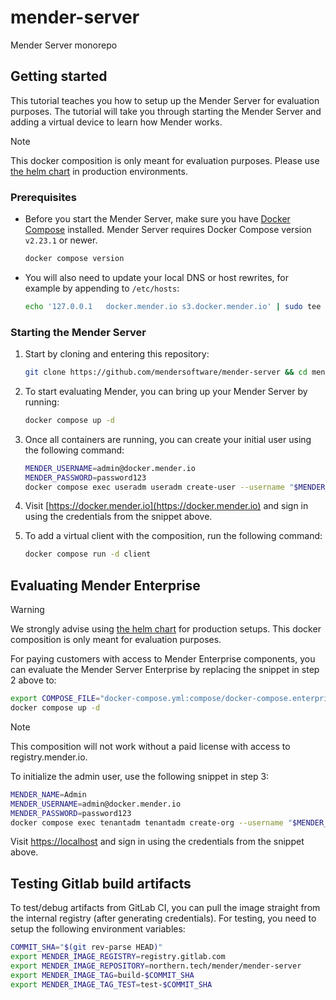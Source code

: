 # mender-server

Mender Server monorepo

## Getting started

This tutorial teaches you how to setup up the Mender Server for evaluation purposes.
The tutorial will take you through starting the Mender Server and adding a virtual device to learn how Mender works.

> [!NOTE]
> This docker composition is only meant for evaluation purposes.
> Please use [the helm chart](https://github.com/mendersoftware/mender-helm) in production environments.

### Prerequisites

* Before you start the Mender Server, make sure you have [Docker Compose](https://docs.docker.com/compose/install/) installed.
Mender Server requires Docker Compose version `v2.23.1` or newer.

  ```bash
  docker compose version
  ```

* You will also need to update your local DNS or host rewrites, for example by appending to `/etc/hosts`:

  ```bash
  echo '127.0.0.1   docker.mender.io s3.docker.mender.io' | sudo tee -a /etc/hosts
  ```

### Starting the Mender Server

1. Start by cloning and entering this repository:

   ```bash
   git clone https://github.com/mendersoftware/mender-server && cd mender-server
   ```

2. To start evaluating Mender, you can bring up your Mender Server by running:

   ```bash
   docker compose up -d
   ```

3. Once all containers are running, you can create your initial user using the following command:

   ```bash
   MENDER_USERNAME=admin@docker.mender.io
   MENDER_PASSWORD=password123
   docker compose exec useradm useradm create-user --username "$MENDER_USERNAME" --password "$MENDER_PASSWORD"
   ```

4. Visit [https://docker.mender.io](https://docker.mender.io) and sign in using the credentials from the snippet above.

5. To add a virtual client with the composition, run the following command:

   ```bash
   docker compose run -d client
   ```

## Evaluating Mender Enterprise

> [!WARNING]
> We strongly advise using [the helm chart](https://github.com/mendersoftware/mender-helm) for production setups.
> This docker composition is only meant for evaluation purposes.

For paying customers with access to Mender Enterprise components, you can evaluate the Mender Server Enterprise by replacing the snippet in step 2 above to:

```bash
export COMPOSE_FILE="docker-compose.yml:compose/docker-compose.enterprise.yml"
docker compose up -d
```

> [!NOTE]
> This composition will not work without a paid license with access to registry.mender.io.

To initialize the admin user, use the following snippet in step 3:

```bash
MENDER_NAME=Admin
MENDER_USERNAME=admin@docker.mender.io
MENDER_PASSWORD=password123
docker compose exec tenantadm tenantadm create-org --username "$MENDER_USERNAME" --password "$MENDER_PASSWORD" --name "$MENDER_NAME"
```

Visit [https://localhost](https://localhost) and sign in using the credentials from the snippet above.

## Testing Gitlab build artifacts

To test/debug artifacts from GitLab CI, you can pull the image straight from the internal registry (after generating credentials).
For testing, you need to setup the following environment variables:

```bash
COMMIT_SHA="$(git rev-parse HEAD)"
export MENDER_IMAGE_REGISTRY=registry.gitlab.com
export MENDER_IMAGE_REPOSITORY=northern.tech/mender/mender-server
export MENDER_IMAGE_TAG=build-$COMMIT_SHA
export MENDER_IMAGE_TAG_TEST=test-$COMMIT_SHA
```
